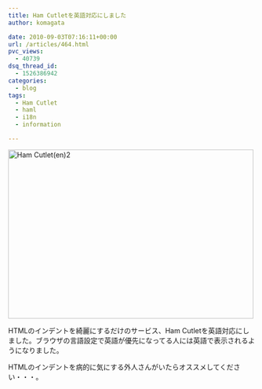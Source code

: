 ```yaml
---
title: Ham Cutletを英語対応にしました
author: komagata

date: 2010-09-03T07:16:11+00:00
url: /articles/464.html
pvc_views:
  - 40739
dsq_thread_id:
  - 1526386942
categories:
  - blog
tags:
  - Ham Cutlet
  - haml
  - i18n
  - information

---
```

<p class="center">
  <a href="http://www.flickr.com/photos/komagata/4953058775/" title="Ham Cutlet(en)2 by komagata, on Flickr"><img src="http://farm5.static.flickr.com/4131/4953058775_c26d0e5c06.jpg" width="500" height="344" alt="Ham Cutlet(en)2" /></a>
</p>

HTMLのインデントを綺麗にするだけのサービス、Ham Cutletを英語対応にしました。ブラウザの言語設定で英語が優先になってる人には英語で表示されるようになりました。

HTMLのインデントを病的に気にする外人さんがいたらオススメしてください・・・。
